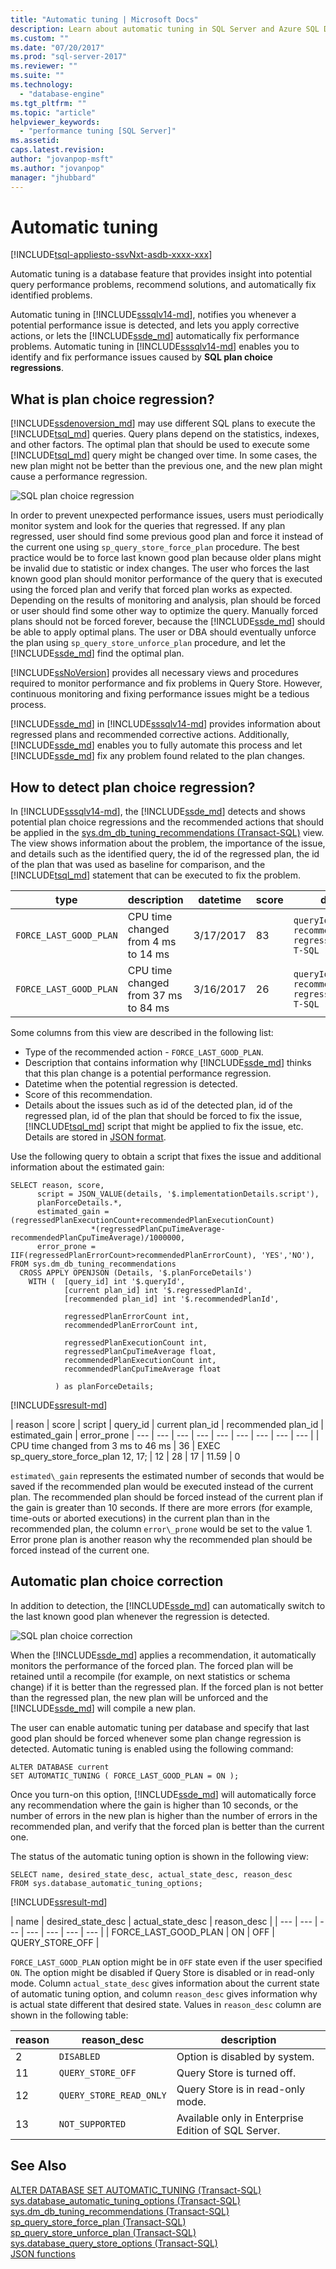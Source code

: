 ```yaml
---
title: "Automatic tuning | Microsoft Docs"
description: Learn about automatic tuning in SQL Server and Azure SQL Database
ms.custom: ""
ms.date: "07/20/2017"
ms.prod: "sql-server-2017"
ms.reviewer: ""
ms.suite: ""
ms.technology: 
  - "database-engine"
ms.tgt_pltfrm: ""
ms.topic: "article"
helpviewer_keywords: 
  - "performance tuning [SQL Server]"
ms.assetid: 
caps.latest.revision: 
author: "jovanpop-msft"
ms.author: "jovanpop"
manager: "jhubbard"
---
```

# Automatic tuning
[!INCLUDE[tsql-appliesto-ssvNxt-asdb-xxxx-xxx](../../includes/tsql-appliesto-ssvnxt-xxxx-xxxx-xxx.md)]  

  Automatic tuning is a database feature that provides insight into potential query performance problems, recommend solutions, and automatically fix identified problems.

Automatic tuning in [!INCLUDE[sssqlv14-md](../../includes/sssqlv14-md.md)], notifies you whenever a potential performance issue is detected, and lets you apply corrective actions,
or lets the [!INCLUDE[ssde_md](../../includes/ssde_md.md)] automatically fix performance problems.
Automatic tuning in [!INCLUDE[sssqlv14-md](../../includes/sssqlv14-md.md)] enables you to identify and fix performance issues caused by **SQL plan choice regressions**.

## What is plan choice regression?

[!INCLUDE[ssdenoversion_md](../../includes/ssdenoversion_md.md)] may use different SQL plans to execute the [!INCLUDE[tsql_md](../../includes/tsql_md.md)] queries. Query plans
depend on the statistics, indexes, and other factors. The optimal plan that should be used to execute some [!INCLUDE[tsql_md](../../includes/tsql_md.md)] query might be changed
over time. In some cases, the new plan might not be better than the previous one, and the new plan might cause a performance regression.

 ![SQL plan choice regression](media/plan-choice-regression.png "SQL plan choice regression") 

In order to prevent unexpected performance issues, users must periodically monitor system and look for the queries that regressed. If any plan regressed, user should find some
previous good plan and force it instead of the current one using `sp_query_store_force_plan` procedure. The best practice would be to force last known good plan because older plans might be invalid due to statistic or index changes.
The user who forces the last known good plan should monitor performance of the query that is executed using the forced plan and verify that forced plan works as expected. Depending on
the results of monitoring and analysis, plan should be forced or user should find some other way to optimize the query.
Manually forced plans should not be forced forever, because the [!INCLUDE[ssde_md](../../includes/ssde_md.md)] should be able to apply optimal plans. The user or DBA should eventually
unforce the plan using `sp_query_store_unforce_plan` procedure, and let the [!INCLUDE[ssde_md](../../includes/ssde_md.md)] find the optimal plan.

[!INCLUDE[ssNoVersion](../../includes/ssnoversion-md.md)] provides all necessary views and procedures required to monitor performance and fix problems in Query Store. However, continuous
monitoring and fixing performance issues might be a tedious process.

[!INCLUDE[ssde_md](../../includes/ssde_md.md)] in [!INCLUDE[sssqlv14-md](../../includes/sssqlv14-md.md)] provides information about regressed plans and recommended corrective actions.
Additionally, [!INCLUDE[ssde_md](../../includes/ssde_md.md)] enables you to fully automate this process and let [!INCLUDE[ssde_md](../../includes/ssde_md.md)] fix any problem found related 
to the plan changes.

## How to detect plan choice regression?

In [!INCLUDE[sssqlv14-md](../../includes/sssqlv14-md.md)], the [!INCLUDE[ssde_md](../../includes/ssde_md.md)] detects and shows potential plan choice regressions and the recommended
actions that should be applied in the [sys.dm_db_tuning_recommendations &#40;Transact-SQL&#41;](../../relational-databases/system-dynamic-management-views/sys-dm-db-tuning-recommendations-transact-sql.md)
view. The view shows information about the problem, the importance of the issue, and details such as the
identified query, the id of the regressed plan, the id of the plan that was used as baseline for comparison, and the [!INCLUDE[tsql_md](../../includes/tsql_md.md)] statement that can
be executed to fix the problem.

| type | description | datetime | score | details | … |
| --- | --- | --- | --- | --- | --- |
| `FORCE_LAST_GOOD_PLAN` | CPU time changed from 4 ms to 14 ms | 3/17/2017 | 83 | `queryId` `recommendedPlanId` `regressedPlanId` `T-SQL` |   |
| `FORCE_LAST_GOOD_PLAN` | CPU time changed from 37 ms to 84 ms | 3/16/2017 | 26 | `queryId` `recommendedPlanId` `regressedPlanId` `T-SQL` |   |

Some columns from this view are described in the following list:
 - Type of the recommended action - `FORCE_LAST_GOOD_PLAN`.
 - Description that contains information why [!INCLUDE[ssde_md](../../includes/ssde_md.md)] thinks that this plan change is a potential performance regression.
 - Datetime when the potential regression is detected.
 - Score of this recommendation. 
 - Details about the issues such as id of the detected plan, id of the regressed plan, id of the plan that should be forced to fix the issue, [!INCLUDE[tsql_md](../../includes/tsql_md.md)]
 script that might be applied to fix the issue, etc. Details are stored in [JSON format](../../relational-databases/json/index.md).

Use the following query to obtain a script that fixes the issue and additional information about the estimated gain:

```   
SELECT reason, score,
      script = JSON_VALUE(details, '$.implementationDetails.script'),
      planForceDetails.*,
      estimated_gain = (regressedPlanExecutionCount+recommendedPlanExecutionCount)
                  *(regressedPlanCpuTimeAverage-recommendedPlanCpuTimeAverage)/1000000,
      error_prone = IIF(regressedPlanErrorCount>recommendedPlanErrorCount), 'YES','NO'),
FROM sys.dm_db_tuning_recommendations
  CROSS APPLY OPENJSON (Details, '$.planForceDetails')
    WITH (  [query_id] int '$.queryId',
            [current plan_id] int '$.regressedPlanId',
            [recommended plan_id] int '$.recommendedPlanId',

            regressedPlanErrorCount int,
            recommendedPlanErrorCount int,

            regressedPlanExecutionCount int,
            regressedPlanCpuTimeAverage float,
            recommendedPlanExecutionCount int,
            recommendedPlanCpuTimeAverage float

          ) as planForceDetails;
```

[!INCLUDE[ssresult-md](../../includes/ssresult-md.md)]     

| reason | score | script | query\_id | current plan\_id | recommended plan\_id | estimated\_gain | error\_prone
| --- | --- | --- | --- | --- | --- | --- | --- | --- |
| CPU time changed from 3 ms to 46 ms | 36 | EXEC sp\_query\_store\_force\_plan 12, 17; | 12 | 28 | 17 | 11.59 | 0

`estimated\_gain` represents the estimated number of seconds that would be saved if the recommended plan would be executed instead of the current plan. The recommended plan should be forced instead of the current plan if the gain is greater than 10 seconds. If there are more errors (for example, time-outs or aborted executions) in the current plan than in the recommended plan, the column `error\_prone` would be set to the value 1. Error prone plan is another reason why the recommended plan should be forced instead of the current one.

## Automatic plan choice correction

In addition to detection, the [!INCLUDE[ssde_md](../../includes/ssde_md.md)] can automatically switch to the last known good plan whenever the regression is detected.

![SQL plan choice correction](media/force-last-good-plan.png "SQL plan choice correction") 

When the [!INCLUDE[ssde_md](../../includes/ssde_md.md)] applies a recommendation, it automatically monitors the performance of the forced plan. The forced plan will be retained until
a recompile (for example, on next statistics or schema change) if it is better than the regressed plan. If the forced plan is not better than the regressed plan, the new plan will be unforced
and the [!INCLUDE[ssde_md](../../includes/ssde_md.md)] will compile a new plan.

The user can enable automatic tuning per database and specify that last good plan should be forced whenever some plan change regression is detected. Automatic tuning is enabled using
the following command:

```   
ALTER DATABASE current
SET AUTOMATIC_TUNING ( FORCE_LAST_GOOD_PLAN = ON ); 
```
Once you turn-on this option, [!INCLUDE[ssde_md](../../includes/ssde_md.md)] will automatically force any recommendation where the gain is higher than 10 seconds, or the number of errors in the new plan is higher than the number of errors in the recommended plan, and verify that the forced plan is better than the current one.

The status of the automatic tuning option is shown in the following view:

```    
SELECT name, desired_state_desc, actual_state_desc, reason_desc
FROM sys.database_automatic_tuning_options;
```
[!INCLUDE[ssresult-md](../../includes/ssresult-md.md)]     

| name | desired\_state\_desc | actual\_state\_desc | reason\_desc |
| --- | --- | --- | --- | --- | --- | --- |
| FORCE\_LAST\_GOOD\_PLAN | ON | OFF | QUERY_STORE_OFF |

`FORCE_LAST_GOOD_PLAN` option might be in `OFF` state even if the user specified `ON`. The option might be disabled if Query Store is disabled or in read-only mode. Column `actual_state_desc`
gives information about the current state of automatic tuning option, and column `reason_desc` gives information why is actual state different that desired state.
Values in `reason_desc` column are shown in the following table:

| reason | reason\_desc | description |
| --- | --- | --- |
| 2 | `DISABLED` | Option is disabled by system. |
| 11 | `QUERY_STORE_OFF` | Query Store is turned off. |
| 12 | `QUERY_STORE_READ_ONLY` | Query Store is in read-only mode. |
| 13 | `NOT_SUPPORTED` | Available only in Enterprise Edition of SQL Server. |

## See Also  
 [ALTER DATABASE SET AUTOMATIC_TUNING &#40;Transact-SQL&#41;](../../t-sql/statements/alter-database-transact-sql-set-options.md)   
 [sys.database_automatic_tuning_options &#40;Transact-SQL&#41;](../../relational-databases/system-catalog-views/sys-database-automatic-tuning-options-transact-sql.md)  
 [sys.dm_db_tuning_recommendations &#40;Transact-SQL&#41;](../../relational-databases/system-dynamic-management-views/sys-dm-db-tuning-recommendations-transact-sql.md)    
 [sp_query_store_force_plan &#40;Transact-SQL&#41;](../../relational-databases/system-stored-procedures/sp-query-store-force-plan-transact-sql.md)     
 [sp_query_store_unforce_plan &#40;Transact-SQL&#41;](../../relational-databases/system-stored-procedures/sp-query-store-unforce-plan-transact-sql.md)           
 [sys.database_query_store_options &#40;Transact-SQL&#41;](../../relational-databases/system-catalog-views/sys-database-query-store-options-transact-sql.md)   
 [JSON functions](../../relational-databases/json/index.md)
